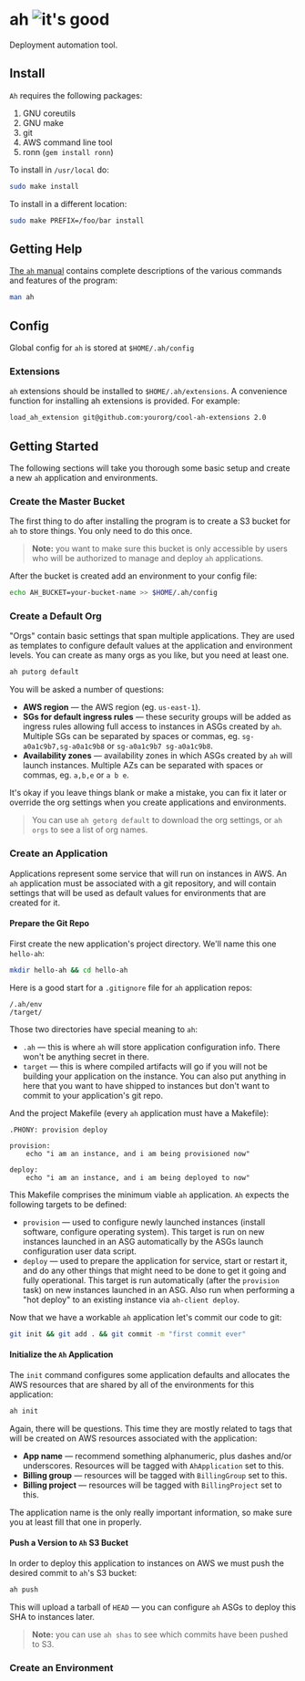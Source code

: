 # ah ![it's good](https://img.shields.io/badge/is%20it%20good-yes-brightgreen.svg)

Deployment automation tool.

## Install

`Ah` requires the following packages:

1. GNU coreutils
1. GNU make
1. git
1. AWS command line tool
1. ronn (`gem install ronn`)

To install in `/usr/local` do:

```bash
sudo make install
```

To install in a different location:

```bash
sudo make PREFIX=/foo/bar install
```

## Getting Help

[The `ah` manual][manpage] contains complete descriptions of the various
commands and features of the program:

```bash
man ah
```

## Config

Global config for `ah` is stored at `$HOME/.ah/config`

### Extensions

`ah` extensions should be installed to `$HOME/.ah/extensions`. A convenience
function for installing ah extensions is provided. For example:

```bash
load_ah_extension git@github.com:yourorg/cool-ah-extensions 2.0
```

## Getting Started

The following sections will take you thorough some basic setup and create a
new `ah` application and environments.

### Create the Master Bucket

The first thing to do after installing the program is to create a S3 bucket
for `ah` to store things. You only need to do this once.

> **Note:** you want to make sure this bucket is only accessible by users who
> will be authorized to manage and deploy `ah` applications.

After the bucket is created add an environment to your config file:

```bash
echo AH_BUCKET=your-bucket-name >> $HOME/.ah/config
```

### Create a Default Org

"Orgs" contain basic settings that span multiple applications. They are used
as templates to configure default values at the application and environment
levels. You can create as many orgs as you like, but you need at least one.

```bash
ah putorg default
```

You will be asked a number of questions:

* **AWS region** &mdash; the AWS region (eg. `us-east-1`).
* **SGs for default ingress rules** &mdash; these security groups will be added
  as ingress rules allowing full access to instances in ASGs created by `ah`.
  Multiple SGs can be separated by spaces or commas, eg. `sg-a0a1c9b7,sg-a0a1c9b8`
  or `sg-a0a1c9b7 sg-a0a1c9b8`.
* **Availability zones** &mdash; availability zones in which ASGs created by
  `ah` will launch instances. Multiple AZs can be separated with spaces or
  commas, eg. `a,b,e` or `a b e`.

It's okay if you leave things blank or make a mistake, you can fix it later or
override the org settings when you create applications and environments.

> You can use `ah getorg default` to download the org settings, or `ah orgs`
> to see a list of org names.

### Create an Application

Applications represent some service that will run on instances in AWS. An `ah`
application must be associated with a git repository, and will contain settings
that will be used as default values for environments that are created for it.

#### Prepare the Git Repo

First create the new application's project directory. We'll name this one
`hello-ah`:

```bash
mkdir hello-ah && cd hello-ah
```

Here is a good start for a `.gitignore` file for `ah` application repos:

```
/.ah/env
/target/
```

Those two directories have special meaning to `ah`:

* `.ah` &mdash; this is where `ah` will store application configuration info.
  There won't be anything secret in there.
* `target` &mdash; this is where compiled artifacts will go if you will not be
  building your application on the instance. You can also put anything in here
  that you want to have shipped to instances but don't want to commit to your
  application's git repo.

And the project Makefile (every `ah` application must have a Makefile):

```make
.PHONY: provision deploy

provision:
    echo "i am an instance, and i am being provisioned now"

deploy:
    echo "i am an instance, and i am being deployed to now"
```

This Makefile comprises the minimum viable `ah` application. `Ah` expects the
following targets to be defined:

* `provision` &mdash; used to configure newly launched instances (install
  software, configure operating system). This target is run on new instances
  launched in an ASG automatically by the ASGs launch configuration user data
  script.
* `deploy` &mdash; used to prepare the application for service, start or
  restart it, and do any other things that might need to be done to get it
  going and fully operational. This target is run automatically (after the
  `provision` task) on new instances launched in an ASG. Also run when
  performing a "hot deploy" to an existing instance via `ah-client deploy`.

Now that we have a workable `ah` application let's commit our code to git:

```bash
git init && git add . && git commit -m "first commit ever"
```

#### Initialize the `Ah` Application

The `init` command configures some application defaults and allocates the AWS
resources that are shared by all of the environments for this application:

```bash
ah init
```

Again, there will be questions. This time they are mostly related to tags that
will be created on AWS resources associated with the application:

* **App name** &mdash; recommend something alphanumeric, plus dashes and/or
  underscores. Resources will be tagged with `AhApplication` set to this.
* **Billing group** &mdash; resources will be tagged with `BillingGroup` set
  to this.
* **Billing project** &mdash; resources will be tagged with `BillingProject`
  set to this.

The application name is the only really important information, so make sure you
at least fill that one in properly.

#### Push a Version to `Ah` S3 Bucket

In order to deploy this application to instances on AWS we must push the
desired commit to `ah`'s S3 bucket:

```bash
ah push
```

This will upload a tarball of `HEAD` &mdash; you can configure `ah` ASGs to
deploy this SHA to instances later.

> **Note:** you can use `ah shas` to see which commits have been pushed to S3.

### Create an Environment

[manpage]: http://htmlpreview.github.io/?https://raw.githubusercontent.com/adzerk/ah/master/doc/ah.1.html

